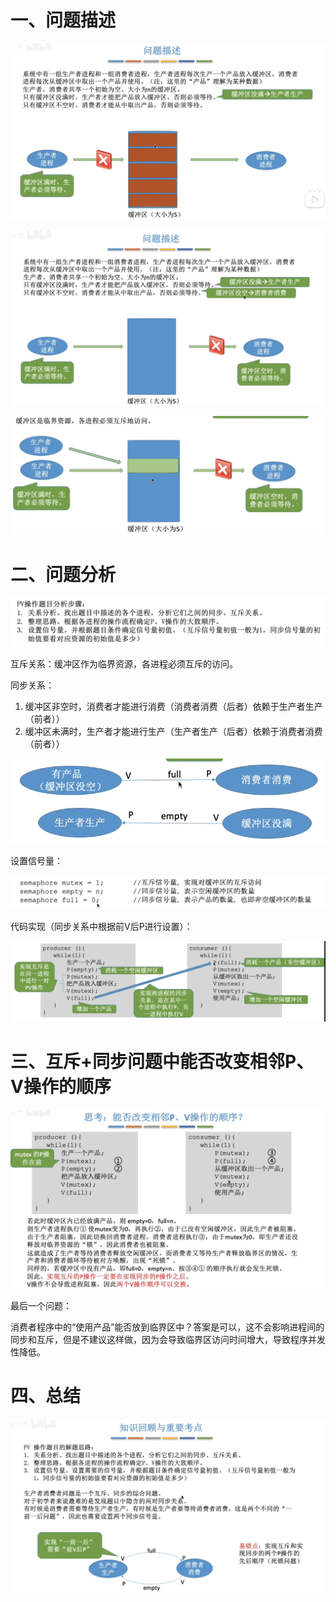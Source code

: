 # 一、问题描述

![image-20231225223917967](11.生产者消费者问题.assets/image-20231225223917967.png)

![image-20231225223932520](11.生产者消费者问题.assets/image-20231225223932520.png)

![image-20231225223947658](11.生产者消费者问题.assets/image-20231225223947658.png)

# 二、问题分析

![image-20231225224128815](11.生产者消费者问题.assets/image-20231225224128815.png)

互斥关系：缓冲区作为临界资源，各进程必须互斥的访问。

同步关系：

1. 缓冲区非空时，消费者才能进行消费（消费者消费（后者）依赖于生产者生产（前者））
2. 缓冲区未满时，生产者才能进行生产（生产者生产（后者）依赖于消费者消费（前者））

![image-20231225224320154](11.生产者消费者问题.assets/image-20231225224320154.png)

设置信号量：

![image-20231225224334695](11.生产者消费者问题.assets/image-20231225224334695.png)

代码实现（同步关系中根据前V后P进行设置）：

![image-20231225224434693](11.生产者消费者问题.assets/image-20231225224434693.png)

# 三、互斥+同步问题中能否改变相邻P、V操作的顺序

![image-20231225224610681](11.生产者消费者问题.assets/image-20231225224610681.png)

最后一个问题：

消费者程序中的“使用产品”能否放到临界区中？答案是可以，这不会影响进程间的同步和互斥，但是不建议这样做，因为会导致临界区访问时间增大，导致程序并发性降低。

# 四、总结

![image-20231225224817745](11.生产者消费者问题.assets/image-20231225224817745.png)